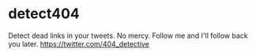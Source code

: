 detect404
=========

Detect dead links in your tweets. No mercy.
Follow me and I'll follow back you later. https://twitter.com/404_detective